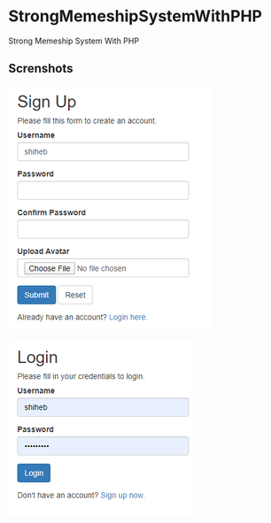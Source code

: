# StrongMemeshipSystemWithPHP
Strong Memeship System With PHP

## Screnshots


![](Capture.PNG)

![](Capture1.PNG)

